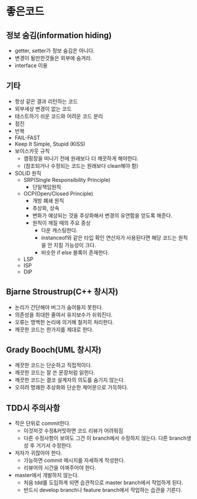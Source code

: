 

# 좋은코드

## 정보 숨김(information hiding)
- getter, setter가 정보 숨김은 아니다.
- 변경이 될만한것들은 외부에 숨겨라.
- interface 이용

## 기타
- 항상 같은 결과 리턴하는 코드
- 외부세상 변경이 없는 코드
- 테스트하기 쉬운 코드와 어려운 코드 분리
- 점진
- 반복
- FAIL-FAST
- Keep It Simple, Stupid (KISS)
- 보이스카웃 규칙 
  - 캠핑장을 떠나기 전에 원래보다 더 깨끗하게 해야한다.
  - (참조되거나 수정되는 코드는 원래보다 clean해야 함)
- SOLID 원칙
  - SRP(Single Responsibility Principle)
    - 단일책임원칙
  - OCP(Open/Closed Principle)
    - 개방 폐쇄 원칙
    - 추상화, 상속
    - 변화가 예상되는 것을 추상화해서 변경의 유연함을 얻도록 해준다.
    - 원칙이 깨질 때의 주요 증상
      - 다운 캐스팅한다.
      - instanceof와 같은 타입 확인 연산자가 사용된다면 해당 코드는 원칙을 안 지킬 가능성이 크다.
      - 비슷한 if else 블록이 존재한다.
  - LSP
  - ISP
  - DIP


## Bjarne Stroustrup(C++ 창시자)
- 논리가 간단해야 버그가 숨어들지 못한다.
- 의존성을 최대한 줄여서 유지보수가 쉬워진다.
- 오류는 명백한 논리에 의거해 철저히 처리한다.
- 깨끗한 코드는 한가지를 제대로 한다.

## Grady Booch(UML 창시자)
- 깨끗한 코드는 단순하고 직접적이다.
- 깨끗한 코드는 잘 쓴 문장처럼 읽힌다.
- 깨끗한 코드는 결코 설계자의 의도를 숨기지 않는다.
- 오히려 명쾌한 추상화와 단순한 제어문으로 가득하다.

## TDD시 주의사항
- 작은 단위로 commit한다.
  - 이것저것 수정&커밋하면 코드 리뷰가 어려워짐
  - 다른 수정사항이 보여도 그건 이 branch에서 수정하지 않는다. 다른 branch생성 후 거기서 수정한다.
- 저자가 귀찮아야 한다.
  - 가능하면 commit 메시지를 자세하게 작성한다.
  - 리뷰어의 시간을 아껴주어야 한다.
- master에서 개발하지 않는다.
  - 처음 tdd를 도입하게 되면 습관적으로 master branch에서 작업하게 된다.
  - 반드시 develop branch나 feature branch에서 작업하는 습관을 기른다.
